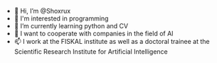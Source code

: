 - 👋 Hi, I’m @Shoxrux
- 👀 I'm interested in programming
- 🌱 I’m currently learning python and CV
- 💞️ I want to cooperate with companies in the field of AI
- 📫 I work at the FISKAL institute as well as a doctoral trainee at the Scientific Research Institute for Artificial Intelligence

<!---
Shoxruxaka is a ✨ special ✨ repository because its `README.md` (this file) appears on your GitHub profile.
You can click the Preview link to take a look at your changes.
--->
